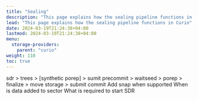 ```yaml
---
title: "Sealing"
description: "This page explains how the sealing pipeline functions in Curio"
lead: "This page explains how the sealing pipeline functions in Curio"
date: 2024-03-19T21:24:38+04:00
lastmod: 2024-03-19T21:24:38+04:00
menu:
  storage-providers:
    parent: "curio"
weight: 110
toc: true
---
```



sdr > trees > [synthetic porep] > sumit precommit > waitseed > porep > finalize > move storage > submit commit
Add snap when supported
When is data added to sector
What is required to start SDR
